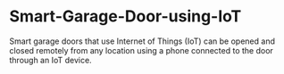 # Smart-Garage-Door-using-IoT
Smart garage doors that use Internet of Things (IoT) can be opened and closed remotely from any location using a phone connected to the door through an IoT device.
